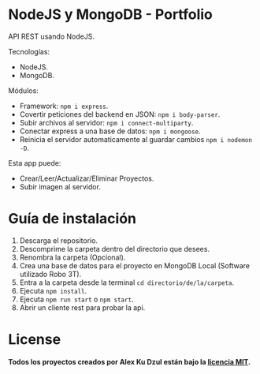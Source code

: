 # NodeJS y MongoDB - Portfolio
API REST usando NodeJS.

Tecnologías:
- NodeJS.
- MongoDB.

Módulos:
- Framework: `npm i express`.
- Covertir peticiones del backend en JSON: `npm i body-parser`.
- Subir archivos al servidor: `npm i connect-multiparty`.
- Conectar express a una base de datos: `npm i mongoose`.
- Reinicia el servidor automaticamente al guardar cambios `npm i nodemon -D`.

Esta app puede:
- Crear/Leer/Actualizar/Eliminar Proyectos.
- Subir imagen al servidor.

# Guía de instalación
1. Descarga el repositorio.
2. Descomprime la carpeta dentro del directorio que desees.
3. Renombra la carpeta (Opcional).
4. Crea una base de datos para el proyecto en MongoDB Local (Software utilizado Robo 3T).
5. Entra a la carpeta desde la terminal `cd directorio/de/la/carpeta`.
6. Ejecuta `npm install`.
7. Ejecuta `npm run start` o `npm start`.
8. Abrir un cliente rest para probar la api.

# License

#### Todos los proyectos creados por Alex Ku Dzul están bajo la [licencia MIT](https://opensource.org/licenses/MIT).